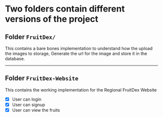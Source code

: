 # Two folders contain different versions of the project

## Folder `FruitDex/`

This contains a bare bones implementation to understand how the upload the images to storage,
Generate the url for the image and store it in the database.

-----

## Folder `FruitDex-Website`

This contains the working implementation for the Regional FruitDex Website
- [x] User can login
- [x] User can signup
- [x] User can view the fruits 
